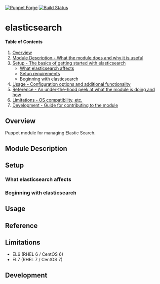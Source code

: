 [![Puppet Forge](http://img.shields.io/puppetforge/v/katello/elasticsearch.svg)](https://forge.puppetlabs.com/katello/elasticsearch)
[![Build Status](https://travis-ci.org/Katello/puppet-elasticsearch.svg?branch=master)](https://travis-ci.org/Katello/puppet-elasticsearch)
# elasticsearch

#### Table of Contents

1. [Overview](#overview)
2. [Module Description - What the module does and why it is useful](#module-description)
3. [Setup - The basics of getting started with elasticsearch](#setup)
    * [What elasticsearch affects](#what-elasticsearch-affects)
    * [Setup requirements](#setup-requirements)
    * [Beginning with elasticsearch](#beginning-with-elasticsearch)
4. [Usage - Configuration options and additional functionality](#usage)
5. [Reference - An under-the-hood peek at what the module is doing and how](#reference)
5. [Limitations - OS compatibility, etc.](#limitations)
6. [Development - Guide for contributing to the module](#development)

## Overview

Puppet module for managing Elastic Search.

## Module Description

## Setup

### What elasticsearch affects

### Beginning with elasticsearch

## Usage

## Reference

## Limitations

* EL6 (RHEL 6 / CentOS 6)
* EL7 (RHEL 7 / CentOS 7)

## Development
